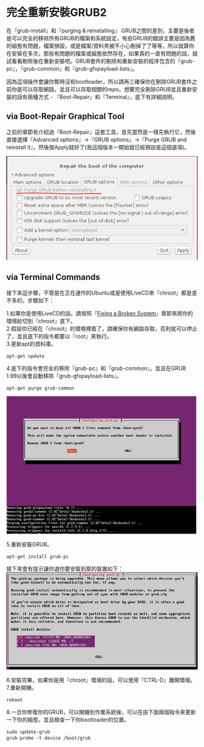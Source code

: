 # 完全重新安裝GRUB2

在『grub-install』和『purging & reinstalling』 GRUB之間的差別，主要是後者是可以完全的移除所有GRUB的檔案和系統設定，有些GRUB的錯誤主要是因為舊的組態有問題，檔案損毀，或是檔案/資料夾被不小心刪掉了了等等，所以就算你在安裝在多次，那些有問題的檔案或組態依然存在，如果真的一直有問題的話，就試看看刪除後在重新安裝吧。GRUB套件的刪除和重新安裝的程序包含的『grub-pc』，『grub-common』和『grub-gfxpayload-lists』。

因為這項操作會讓你暫時沒有bootloader，所以請再三確保你在刪除GRUB套件之前你是可以存取網路，並且可以存取相關的repo。想要完全刪除GRUB並且重新安裝的話有兩種方式 - 『Boot-Repair』和『Terminal』，底下有詳細說明。

## via Boot-Repair Graphical Tool
之前的章節有介紹過『Boot-Repair』這套工具，首先當然是一樣先執行它，然後直接選擇『Advanced options』->『GRUB options』->『Purge GRUB and reinstall it』，然後按Apply就好了(我這個版本一開始就已經預設是這個選項)。

![](Imgs/trouble/trouble001.PNG)

## via Terminal Commands
接下來這步驟，不管是在正在運作的Ubuntu或是使用LiveCD來『chroot』都是差不多的，步驟如下：

1.如果你是使用LiveCD的話，請按照『[Fixing a Broken System](https://hugh712.gitbooks.io/grub/content/fixing-a-broken-system.html#ChRoot)』章節來將你的環境給切到『chroot』底下。<br>
2.假設你已經在『chroot』的環境裡面了，請確保你有網路存取，否則就可以停止了，並且底下的指令都要以『root』來執行。<br>
3.更新apt的資料庫。
```
apt-get update
```
4.底下的指令會完全的移除『grub-pc』和『grub-common』，並且在GRUB 1.99以後會自動移除『grub-gfxpayload-lists』。
```
apt-get purge grub-common
```
![](Imgs/trouble/trouble002.PNG)

5.重新安裝GRUB。
```
apt-get install grub-pc
```
接下來會有提示讓你選你要安裝到那的裝置如下：
![](Imgs/trouble/trouble003.PNG)

6.安裝完畢，如果你是用『chroot』環境的話，可以使用『CTRL-D』離開環境。<br>
7.重新開機。
```
reboot
```

8.一旦你修復你的GRUB，可以開機到作業系統後，可以在由下面兩個指令來更新一下你的組態，並且檢查一下你bootloader的位置。
```
sudo update-grub
grub-probe -t device /boot/grub

```





